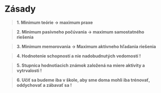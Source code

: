 # Zásady
> **1. Minimum teórie -> maximum praxe**

> **2. Minimum pasívneho počúvania -> maximum samostatného riešenia**

> **3. Minimum memorovania -> Maximum aktívneho hľadania riešenia** 

> **4. Hodnotenie schopností a nie nadobudnutých vedomostí !**

> **5. Stupnica hodnotiacich známok založená na miere aktivity a vytrvalosti !**

> **6. Učiť sa budeme iba v škole, aby sme doma mohli iba trénovať, oddychovať a zábavať sa !**